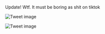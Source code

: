 Update! Wtf. It must be boring as shit on tiktok


![Tweet image](/asset/crosspoast/GgP1XYOXYAA3Ysi.jpg)

![Tweet image](/asset/crosspoast/GgP1XpEXsAElKY_.jpg)


